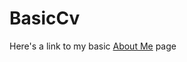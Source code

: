 # BasicCv
Here's a link to my basic <!--[About Me](https://caykay.github.io/BasicCv/index.html){:target="_blank"}--> <a href="https://caykay.github.io/BasicCv/index.html" target="_blank">About Me</a> page
